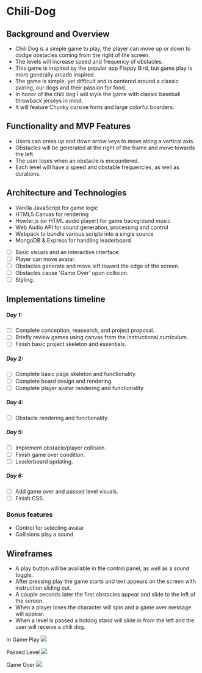 # Chili-Dog

## Background and Overview
  * Chili Dog is a simple game to play, the player can move up or down to dodge obstacles coming from the right of the screen.
  * The levels will increase speed and frequency of obstacles.
  * This game is inspired by the popular app Flappy Bird, but game play is more generally arcade inspired.
  * The game is simple, yet difficult and is centered around a classic pairing, our dogs and their passion for food. 
  * In honor of the chili dog I will style the game with classic baseball throwback jerseys in mind.
  * It will feature Chunky cursive fonts and large colorful boarders.
## Functionality and MVP Features
  * Users can press up and down arrow keys to move along a vertical axis.
  * Obstacles will be generated at the right of the frame and move towards the left.
  * The user loses when an obstacle is encountered.
  * Each level will have a speed and obstable frequencies, as well as durations.
## Architecture and Technologies
  * Vanilla JavaScript for game logic
  * HTML5 Canvas for rendering
  * Howler.js (or HTML audio player) for game background music
  * Web Audio API for sound generation, processing and control
  * Webpack to bundle various scripts into a single source
  * MongoDB & Express for handling leaderboard

- [ ]  Basic visuals and an interactive interface.
- [ ]  Player can move avatar.
- [ ]  Obstacles generate and move left toward the edge of the screen.
- [ ]  Obstacles cause 'Game Over' upon collision.
- [ ]  Styling.

## Implementations timeline

##### Day 1:
- [ ]  Complete conception, reasearch, and project proposal.
- [ ]  Briefly review games using canvas from the instructional curriculum.
- [ ]  Finish basic project skeleton and essentials.

##### Day 2:
- [ ]  Complete basic page skeleton and functionality.
- [ ]  Complete board design and rendering.
- [ ]  Complete player avatar rendering and functionality.

##### Day 4:
- [ ]  Obstacle rendering and functionality.

##### Day 5:
- [ ]  Implement obstacle/player collision.
- [ ]  Finish game over condition.
- [ ]  Leaderboard updating.

##### Day 6:
- [ ]  Add game over and passed level visuals.
- [ ]  Finish CSS.

### Bonus features
* Control for selecting avatar
* Collisions play a sound

## Wireframes
  - A play button will be available in the control panel, as well as a sound toggle.
  - After pressing play the game starts and text appears on the screen with instruction sliding out. 
  - A couple seconds later the first obstacles appear and slide to the left of the screen.
  - When a player loses the character will spin and a game over message will appear.
  - When a level is passed a hotdog stand will slide in from the left and the user will receive a chili dog.

In Game Play
![](https://66.media.tumblr.com/46c63c490d38cb5625a5c2f22c12c894/tumblr_prkkksj3Id1wyb2l8o1_1280.png)

Passed Level
![](https://66.media.tumblr.com/f3e4acf312f58464e3c3d29ce423e825/tumblr_prklegJy7k1wyb2l8o1_1280.png)

Game Over
![](https://66.media.tumblr.com/878a449a1fceae8ae5e191b76ef9c982/tumblr_prknvntF8S1wyb2l8o1_1280.png)
